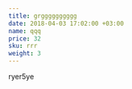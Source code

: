 ```yaml
---
title: grgggggggggg
date: 2018-04-03 17:02:00 +03:00
name: qqq
price: 32
sku: rrr
weight: 3
---
```


ryer5ye